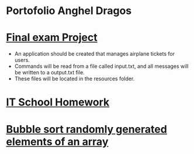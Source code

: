 # Portofolio Anghel Dragos

# [Final exam Project](https://github.com/AnghelDragos/Proiect_Final_IT_School)
- An application should be created that manages airplane tickets for users.
- Commands will be read from a file called input.txt, and all messages will be written to a output.txt file.
- These files will be located in the resources folder.

# [IT School Homework](https://github.com/AnghelDragos/TemeITSchool)

# [Bubble sort randomly generated elements of an array](https://github.com/AnghelDragos/BubbleSort/blob/master/src/Main.java)
